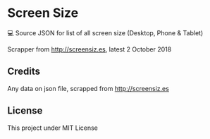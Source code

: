 # Screen Size

💻 Source JSON for list of all screen size (Desktop, Phone & Tablet)

Scrapper from http://screensiz.es, latest 2 October 2018

## Credits

Any data on json file, scrapped from http://screensiz.es

## License

This project under MIT License
